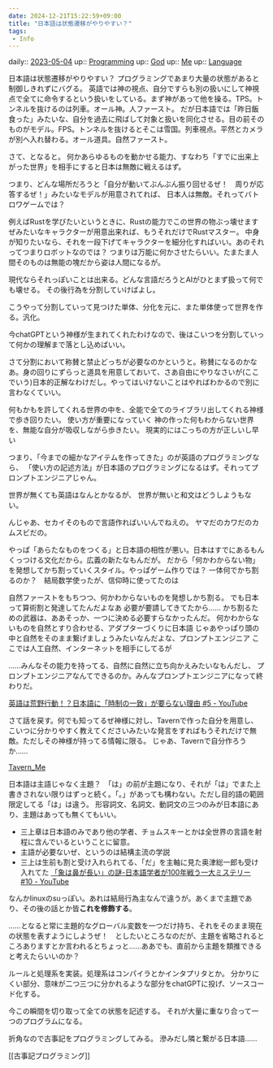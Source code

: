 ```yaml
---
date: 2024-12-21T15:22:59+09:00
title: "日本語は状態遷移がやりやすい？"
tags:
 - Info
---
```


daily:: [2023-05-04](/Daily_Note/2023-05-04.md)
up:: [Programming](../Bar/Program/Programming.md)
up:: [God](../Bar/Novel/Topics/God.md)
up:: [Me](../Bar/Novel/Chaos/Me.md)
up:: [Language](../Bar/Novel/Topics/Language.md)

日本語は状態遷移がやりやすい？
プログラミングであまり大量の状態があると制御しきれずにバグる。
英語では神の視点、自分ですらも別の扱いにして神視点で全てに命令するという扱いをしている。まず神があって他を操る。TPS。トンネルを抜けるのは列車。オール神。人ファースト。
だが日本語では「昨日飯食った」みたいな、自分を過去に飛ばして対象と扱いを同化させる。目の前そのものがモデル。FPS。トンネルを抜けるとそこは雪国。列車視点。平然とカメラが別へ入れ替わる。オール道具。自然ファースト。

さて、となると。
何かあらゆるものを動かせる能力、すなわち「すでに出来上がった世界」を相手にすると日本は無敵に戦えるはず。

つまり、どんな場所だろうと「自分が動いてぶんぶん振り回せるぜ！　周りが応答するぜ！」みたいなモデルが用意されてれば、
日本人は無敵。それってバトロワゲームでは？

例えばRustを学びたいというときに、Rustの能力でこの世界の物ぶっ壊せますぜみたいなキャラクターが用意出来れば、もうそれだけでRustマスター。
中身が知りたいなら、それを一段下げてキャラクターを細分化すればいい。あのそれってつまりロボットなのでは？
つまりは万能に何かさせたらいい。たまたま人間そのものは無能の塊だから姿は人間になるが。

現代ならそれっぽいことは出来る。どんな言語だろうとAIがひとまず扱って何でも壊せる。
その後行為を分割していけばよし。

こうやって分割していって見つけた単体、分化を元に、また単体使って世界を作る。汎化。

今chatGPTという神様が生まれてくれたわけなので、後はこいつを分割していって何かの理解まで落とし込めばいい。

さて分割において称賛と禁止どっちが必要なのかというと。称賛になるのかなあ。身の回りにずらっと道具を用意しておいて、さあ自由にやりなさいが(ここでいう)日本的正解なわけだし。やってはいけないことはやればわかるので別に言わなくていい。

何もかもを許してくれる世界の中を、全能で全てのライブラリ出してくれる神様で歩き回りたい。
	使い方が重要になっていく
神の作った何もわからない世界を、無能な自分が吸収しながら歩きたい。
	現実的にはこっちの方が正しいし早い

つまり、「今までの細かなアイテムを作ってきた」のが英語のプログラミングなら、
「使い方の記述方法」が日本語のプログラミングになるはず。それってプロンプトエンジニアじゃん。

世界が無くても英語はなんとかなるが、
世界が無いと和文はどうしようもない。

んじゃあ、セカイそのもので言語作ればいいんでねえの。
ヤマだのカワだのカムスビだの。

やっぱ「あらたなものをつくる」と日本語の相性が悪い。日本はすでにあるもんくっつける文化だから。広義の新たなもんだが。
だから「何かわからない物」を発想してかち割っていくスタイル。やっぱゲーム作りでは？
	一体何でかち割るのか？　結局数学使ったが、信仰時に使ってたのは

自然ファーストをもちつつ、何かわからないものを発想しかち割る。
	でも日本って算術割と発達してたんだよなあ
	必要が要請してきてたから……
	かち割るための武器は、ああそっか、一つに決める必要すらなかったんだ。
	何かわからないものを自然とすり合わせる、アダプターづくりに日本語
		じゃあやっぱり頭の中と自然をそのまま繋げましょうみたいなんだよな、プロンプトエンジニア
		ここでは人工自然、インターネットを相手にしてるが

……みんなその能力を持ってる、自然に自然に立ち向かえみたいなもんだし、
プロンプトエンジニアなんてできるのか。みんなプロンプトエンジニアになって終わりだ。

[英語は荒野行動！？日本語に「時制の一致」が要らない理由 #5 - YouTube](https://youtu.be/UEc3nobDjMk)


さて話を戻す。何でも知ってるぜ神様に対し、Tavernで作った自分を用意し、
こいつに分かりやすく教えてくださいみたいな発言をすればもうそれだけで無敵。ただしその神様が持ってる情報に限る。
じゃあ、Tavernで自分作ろうか……

[Tavern_Me](Tavern_Me.md)



日本語は主語じゃなく主題？　「は」の前が主題になり、それが「は」でまた上書きされない限りはずっと続く。「。」があっても構わない。ただし目的語の範囲限定してる「は」は違う。
形容詞文、名詞文、動詞文の三つのみが日本語にあり、主題はあっても無くてもいい。

- 三上章は日本語のみであり他の学者、チョムスキーとかは全世界の言語を射程に含んでいるということに留意。
- 主語が必要ないぜ、というのは結構主流の学説
- 三上は生前も割と受け入れられてる、「だ」を主軸に見た奥津総一郎も受け入れてた
[「象は鼻が長い」の謎-日本語学者が100年戦う一大ミステリー #10 - YouTube](https://youtu.be/yzTqAU_kiKM)

なんかlinuxのsuっぽい。あれは結局行為主なんで違うが。あくまで主題であり、その後の話とか皆**これを修飾する**。

……となると常に主題的なグローバル変数を一つだけ持ち、それをそのまま現在の状態を表すようにしようぜ！　としたいところなのだが、主題を省略されるところありますとか言われるとちょっと……ああでも、直前から主題を類推できると考えたらいいのか？

ルールと処理系を実装。処理系はコンパイラとかインタプリタとか。
分かりにくい部分、意味が二つ三つに分かれるような部分をchatGPTに投げ、ソースコード化する。

今この瞬間を切り取って全ての状態を記述する。
それが大量に重なり合って一つのプログラムになる。

折角なので古事記をプログラミングしてみる。
滲みだし隣と繋がる日本語……

[[古事記プログラミング]]
